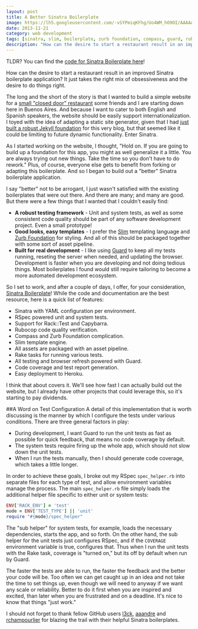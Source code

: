 ```yaml
---
layout: post
title: A Better Sinatra Boilerplate
image: https://lh5.googleusercontent.com/-vSYPmiqKFhg/Uo4WM_hO9OI/AAAAAAAAJo8/ww1kmNF4pxg/w1118-h322-no/sinatra.png
date: 2013-11-21
category: web development
tags: [sinatra, slim, boilerplate, zurb foundation, compass, guard, ruby, rspec, capybarra, test driven development, tdd, rubocop, craftsmanship]
description: "How can the desire to start a restaurant result in an improved Sinatra boilerplate application? It just takes the right mix of obsessiveness and the desire to do things right to whip up this Sinatra Zurb Rspec Slim Compass boilerplate!"
---
```


TLDR? You can find the [code for Sinatra Boilerplate here](https://github.com/neverstopbuilding/sinatra-boilerplate)!

How can the desire to start a restaurant result in an improved Sinatra boilerplate application? It just takes the right mix of obsessiveness and the desire to do things right.

The long and the short of the story is that I wanted to build a simple website for a [small "closed door" restaurant](https://www.facebook.com/casaraposa) some friends and I are starting down here in Buenos Aires. And because I want to cater to both English and Spanish speakers, the website should be easily support internationalization. I toyed with the idea of adapting a static site generator, given that I had [just built a robust Jekyll foundation]({{site.url}}/jekyll-slim-compass-blog) for this very blog, but that seemed like it could be limiting to future dynamic functionality. Enter Sinatra.

As I started working on the website, I thought, "Hold on. If you are going to build up a foundation for this app, you might as well generalize it a little. You are always trying out new things. Take the time so you don't have to do rework." Plus, of course, everyone else gets to benefit from forking or adapting this boilerplate. And so I began to build out a "better" Sinatra boilerplate application.

I say "better" not to be arrogant, I just wasn't satisfied with the existing boilerplates that were out there. And there are many; and many are good. But there were a few things that I wanted that I couldn't easily find:

- **A robust testing framework** - Unit and system tests, as well as some consistent code quality should be part of any software development project. Even a small prototype!
- **Good looks, easy templates** - I prefer the [Slim](http://slim-lang.com/) templating language and [Zurb Foundation](http://foundation.zurb.com/) for styling. And all of this should be packaged together with some sort of asset pipeline.
- **Built for real development** - I like using [Guard](https://github.com/guard/guard) to keep all my tests running, reseting the server when needed, and updating the browser. Development is faster when you are developing and not doing tedious things. Most boilerplates I found would still require tailoring to become a more automated development ecosystem.

So I set to work, and after a couple of days, I offer, for your consideration, [Sinatra Boilerplate](https://github.com/neverstopbuilding/sinatra-boilerplate)! While the code and documentation are the best resource, here is a quick list of features:

- Sinatra with YAML configuration per environment.
- RSpec powered unit and system tests.
- Support for Rack::Test and Capybarra.
- Rubocop code quality verification.
- Compass and Zurb Foundation complication.
- Slim template engine.
- All assets are packaged with an asset pipeline.
- Rake tasks for running various tests.
- All testing and browser refresh powered with Guard.
- Code coverage and test report generation.
- Easy deployment to Heroku.

I think that about covers it. We'll see how fast I can actually build out the website, but I already have other projects that could leverage this, so it's starting to pay dividends.

##A Word on Test Configuration
A detail of this implementation that is worth discussing is the manner by which I configure the tests under various conditions. There are three general factors in play:

- During development, I want Guard to run the unit tests as fast as possible for quick feedback, that means no code coverage by default.
- The system tests require firing up the whole app, which should not slow down the unit tests.
- When I run the tests manually, then I should generate code coverage, which takes a little longer.

In order to achieve these goals, I broke out my RSpec `spec_helper.rb` into separate files for each type of test, and allow environment variables manage the process. The main `spec_helper.rb` file simply loads the additional helper file specific to either unit or system tests:

```ruby
ENV['RACK_ENV'] = 'test'
mode = ENV['TEST_TYPE'] || 'unit'
require "#{mode}/spec_helper"
```

The "sub helper" for system tests, for example, loads the necessary dependencies, starts the app, and so forth. On the other hand, the sub helper for the unit tests just configures RSpec, and if the `COVERAGE` environment variable is true, configures that. Thus when I run the unit tests with the Rake task, coverage is "turned on," but its off by default when run by Guard.

The faster the tests are able to run, the faster the feedback and the better your code will be. Too often we can get caught up in an  idea and not take the time to set things up, even though we will need to anyway if we want any scale or reliability. Better to do it first when you are inspired and excited, than later when you are frustrated and on a deadline. It's nice to know that things "just work."

I should not forget to thank fellow GitHub users [l3ck](https://github.com/l3ck/sinatra-boilerplate), [aaandre](https://github.com/aaandre/sinatra-boilerplate) and [rchampourlier](https://github.com/rchampourlier/sinatra-baseapp) for blazing the trail with their helpful Sinatra boilerplates.
